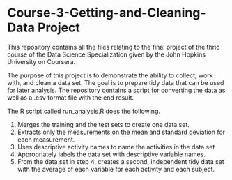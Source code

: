 # Course-3-Getting-and-Cleaning-Data Project

This repository contains all the files relating to the final project of the thrid course of the Data Science Specialization given by the John Hopkins University on Coursera.

The purpose of this project is to demonstrate the ability to collect, work with, and clean a data set. The goal is to prepare tidy data that can be used for later analysis.
The repository contains a script for converting the data as well as a .csv format file with the end result.

The R script called run_analysis.R does the following.

1. Merges the training and the test sets to create one data set.
2. Extracts only the measurements on the mean and standard deviation for each measurement.
3. Uses descriptive activity names to name the activities in the data set
4. Appropriately labels the data set with descriptive variable names.
5. From the data set in step 4, creates a second, independent tidy data set with the average of each variable for each activity and each subject.
